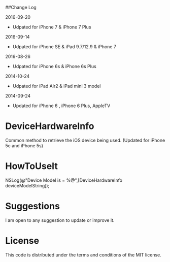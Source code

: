 ##Change Log

2016-09-20

+ Udpated for iPhone 7 & iPhone 7 Plus

2016-09-14

+ Udpated for iPhone SE & iPad 9.7/12.9 & iPhone 7

2016-08-26

+ Udpated for iPhone 6s & iPhone 6s Plus

2014-10-24

+ Udpated for iPad Air2 & iPad mini 3 model

2014-09-24

+ Updated for iPhone 6 , iPhone 6 Plus, AppleTV



DeviceHardwareInfo
==================
Common method to retrieve the iOS device being used. (Updated for iPhone 5c and iPhone 5s)


HowToUseIt
==================
NSLog(@"Device Model is = %@",[DeviceHardwareInfo deviceModelString]);

Suggestions
==================
I am open to any suggestion to update or improve it.

License
==================
This code is distributed under the terms and conditions of the MIT license.
